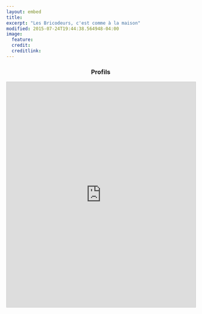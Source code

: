 ```yaml
---
layout: embed
title:
excerpt: "Les Bricodeurs, c'est comme à la maison"
modified: 2015-07-24T19:44:38.564948-04:00
image:
  feature:
  credit:
  creditlink:
---
```


<!--

{% for member_data in site.data.members %}
{% assign member = member_data[1]  %}
  <div class="bio">
  	<img alt="{{ member.name }}" src="{{ site.url }}/images/{{ member.avatar }}" class="bio-photo">
  	<h4> {{member.name}}</h4>
  	<i>{{member.bio}}</i>
    <div>
      {% if member.twitter%}
      <a class="twitter-link" href="http://twitter.com/{{ member.twitter }}" title="{{ member.name }} on Twitter" target="_blank">
        <i class="fa fa-twitter-square fa-2x"></i>
      </a>
      {% endif %}
      {% if member.email%}
      <a class="email-link" href="mailto:{{ member.email }}" title="Email to {{ member.name }}" target="_blank">
        <i class="fa fa-envelope-square fa-2x"></i>
      </a>
      {% endif %}
      {% if member.web%}
      <a class="web-link" href="{{ member.web }}" title="{{ member.name }}'s website" target="_blank">
        <i class="fa fa-external-link-square fa-2x"></i>
      </a>
      {% endif %}


    </div>

  </div>
{% endfor %}

-->

<h3 style="text-align: center">Profils</h3>

<iframe class="airtable-embed" src="https://airtable.com/embed/shrR83j1HovmwK7H9?backgroundColor=blue&viewControls=on" frameborder="0" onmousewheel="" width="100%" height="600" style="background: transparent; border: 1px solid #ccc;"></iframe>
